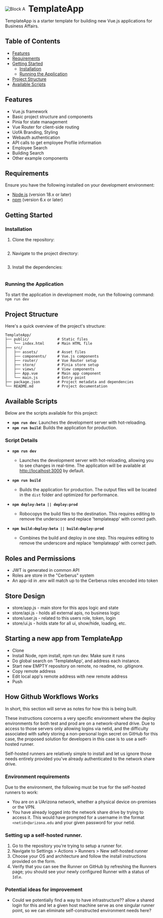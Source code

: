 <div style="display: flex; align-items: center;">
  <img src="https://apps.ufs.arizona.edu/buildingmanager/assets/BlockA_w_line-290716d5.png" alt="Block A" style="margin-right: 10px;"/>
  <h1 style="margin: 0;">TemplateApp</h1>
</div>

TemplateApp is a starter template for building new Vue.js applications for Business Affairs.

## Table of Contents

- [Features](#features)
- [Requirements](#requirements)
- [Getting Started](#getting-started)
  - [Installation](#installation)
  - [Running the Application](#running-the-application)
- [Project Structure](#project-structure)
- [Available Scripts](#available-scripts)


## Features

- Vue.js framework
- Basic project structure and components
- Pinia for state management
- Vue Router for client-side routing
- UofA Branding, Styling
- Webauth authentication
- API calls to get employee Profile information
- Employee Search
- Building Search
- Other example components

## Requirements

Ensure you have the following installed on your development environment:

- [Node.js](https://nodejs.org/) (version 18.x or later)
- [npm](https://www.npmjs.com/) (version 6.x or later)

## Getting Started

### Installation

1. Clone the repository:

    ```git clone https://KyloDren74@bitbucket.org/kylo_dren/templateapp.git
    ```

2. Navigate to the project directory:

    ```cd TemplateApp
    ```

3. Install the dependencies:

    ```npm install
    ```

### Running the Application

To start the application in development mode, run the following command:
```npm run dev```

## Project Structure

Here's a quick overview of the project's structure:

```plaintext
TemplateApp/
├── public/             # Static files
│   └── index.html      # Main HTML file
├── src/
│   ├── assets/         # Asset files
│   ├── components/     # Vue.js components
│   ├── router/         # Vue Router setup
│   ├── store/          # Pinia store setup
│   ├── views/          # View components
│   ├── App.vue         # Main app component
│   └── main.js         # Entry point
├── package.json        # Project metadata and dependencies
└── README.md           # Project documentation
```

## Available Scripts

Below are the scripts available for this project:

- **`npm run dev`**: Launches the development server with hot-reloading.
- **`npm run build`**: Builds the application for production.

### Script Details

- **`npm run dev`**
    - Launches the development server with hot-reloading, allowing you to see changes in real-time. The application will be available at [http://localhost:3000](http://localhost:3000) by default.

- **`npm run build`**
    - Builds the application for production. The output files will be located in the `dist` folder and optimized for performance.

- **`npm deploy:beta || deploy:prod`**
    - Robocopys the build files to the destination.  This requires editing to remove the underscore and replace 'templateapp' with correct path.
 
- **`npm build:deploy:beta || build:deploy:prod`**
    - Combines the build and deploy in one step.  This requires editing to remove the underscore and replace 'templateapp' with correct path.
     
## Roles and Permissions
- JWT is generated in common API
- Roles are store in the "Cerberus" system
- An app-id in .env will match up to the Cerberus roles encoded into token

## Store Design
- store/app.js  - main store for this apps logic and state
- store/api.js  - holds all external apis, no business logic
- store/user.js - related to this users role, token, login
- store/ui.js   - holds state for all ui, show/hide, loading, etc.

## Starting a new app from TemplateApp

- Clone
- Install Node, npm install, npm run dev.  Make sure it runs
- Do global search on 'TemplateApp', and address each instance.
- Start new EMPTY repository on remote, no readme, no .gitignore.
- Copy remote address
- Edit local app's remote address with new remote address
- Push

## How Github Workflows Works

In short, this section will serve as notes for how this is being built.

These instructions concerns a very specific environment where the deploy environments for both test and prod are on a network-shared drive. Due to access to those servers only allowing logins via netid, and the difficulty associated with safely storing a non-personal login secret on GitHub for this case, the proposed solution for developers in this case is to use a self-hosted runner.

Self-hosted runners are relatively simple to install and let us ignore those needs entirely provided you've already authenticated to the network share drive.

### Environment requirements

Due to the environment, the following must be true for the self-hosted runners to work:

* You are on a UArizona network, whether a physical device on-premises or the VPN. 
* You have already logged into the network share drive by trying to access it. This would have prompted for a username in the format `<netid>@arizona.edu` and your given password for your netid.

### Setting up a self-hosted runner.

1. Go to the repository you're trying to setup a runner for.
2. Navigate to Settings > Actions > Runners > New self-hosted runner
3. Choose your OS and architecture and follow the install instructions provided on the form.
4. Verify that you can see the Runner on GitHub by refreshing the Runners page; you should see your newly configured Runner with a status of `Idle`.

### Potential ideas for improvement

* Could we potentially find a way to have infrastructure?? allow a shared login for this and let a given host machine serve as one singular runner point, so we can eliminate self-constructed environment needs here?
